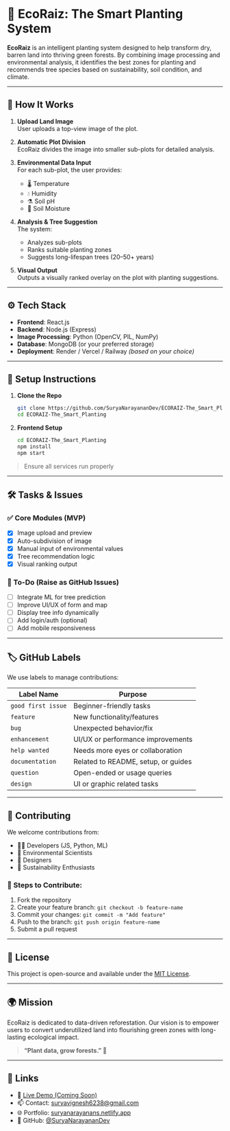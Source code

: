 
# 🌿 EcoRaiz: The Smart Planting System

**EcoRaiz** is an intelligent planting system designed to help transform dry, barren land into thriving green forests. By combining image processing and environmental analysis, it identifies the best zones for planting and recommends tree species based on sustainability, soil condition, and climate.

---

## 📸 How It Works

1. **Upload Land Image**  
   User uploads a top-view image of the plot.

2. **Automatic Plot Division**  
   EcoRaiz divides the image into smaller sub-plots for detailed analysis.

3. **Environmental Data Input**  
   For each sub-plot, the user provides:
   - 🌡️ Temperature  
   - 💧 Humidity  
   - ⚗️ Soil pH  
   - 🌱 Soil Moisture  

4. **Analysis & Tree Suggestion**  
   The system:
   - Analyzes sub-plots
   - Ranks suitable planting zones
   - Suggests long-lifespan trees (20–50+ years)

5. **Visual Output**  
   Outputs a visually ranked overlay on the plot with planting suggestions.

---

## ⚙️ Tech Stack

- **Frontend**: React.js
- **Backend**: Node.js (Express)
- **Image Processing**: Python (OpenCV, PIL, NumPy)
- **Database**: MongoDB (or your preferred storage)
- **Deployment**: Render / Vercel / Railway *(based on your choice)*

---

## 🚀 Setup Instructions

1. **Clone the Repo**
   ```bash
   git clone https://github.com/SuryaNarayananDev/ECORAIZ-The_Smart_Planting.git
   cd ECORAIZ-The_Smart_Planting
   ```

2. **Frontend Setup**
   ```bash
   cd ECORAIZ-The_Smart_Planting
   npm install
   npm start
   ```


> Ensure all services run properly

---

## 🛠️ Tasks & Issues

### ✅ Core Modules (MVP)
- [x] Image upload and preview
- [x] Auto-subdivision of image
- [x] Manual input of environmental values
- [x] Tree recommendation logic
- [x] Visual ranking output

### 📌 To-Do (Raise as GitHub Issues)
- [ ] Integrate ML for tree prediction
- [ ] Improve UI/UX of form and map
- [ ] Display tree info dynamically
- [ ] Add login/auth (optional)
- [ ] Add mobile responsiveness

---

## 🏷 GitHub Labels

We use labels to manage contributions:

| Label Name           | Purpose                                      |
|----------------------|----------------------------------------------|
| `good first issue`   | Beginner-friendly tasks                      |
| `feature`            | New functionality/features                   |
| `bug`                | Unexpected behavior/fix                      |
| `enhancement`        | UI/UX or performance improvements            |
| `help wanted`        | Needs more eyes or collaboration             |
| `documentation`      | Related to README, setup, or guides          |
| `question`           | Open-ended or usage queries                  |
| `design`             | UI or graphic related tasks                  |

---

## 🤝 Contributing

We welcome contributions from:

- 👨‍💻 Developers (JS, Python, ML)
- 🧪 Environmental Scientists
- 🎨 Designers
- 🌱 Sustainability Enthusiasts

### 📌 Steps to Contribute:
1. Fork the repository
2. Create your feature branch: `git checkout -b feature-name`
3. Commit your changes: `git commit -m "Add feature"`
4. Push to the branch: `git push origin feature-name`
5. Submit a pull request

---

## 📄 License

This project is open-source and available under the [MIT License](LICENSE).

---

## 🌍 Mission

EcoRaiz is dedicated to data-driven reforestation. Our vision is to empower users to convert underutilized land into flourishing green zones with long-lasting ecological impact.

> **“Plant data, grow forests.” 🌱**

---

## 🔗 Links

- 🔗 [Live Demo (Coming Soon)](#)
- 📫 Contact: suryavignesh6238@gmail.com
- 🌐 Portfolio: [suryanarayanans.netlify.app](https://suryanarayanans.netlify.app)
- 🐙 GitHub: [@SuryaNarayananDev](https://github.com/SuryaNarayananDev)
